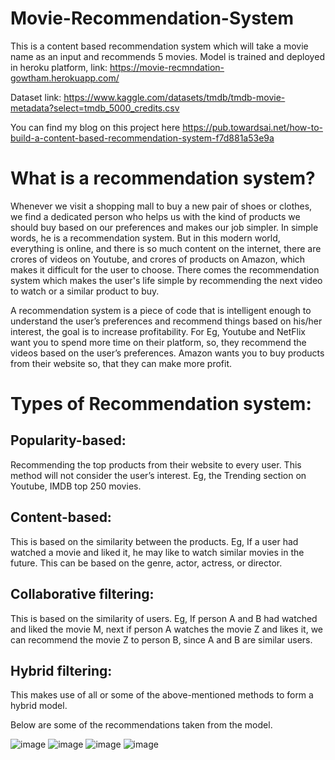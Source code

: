 # Movie-Recommendation-System
This is a content based recommendation system which will take a movie name as an input and recommends 5 movies.
Model is trained and deployed in heroku platform, link: https://movie-recmndation-gowtham.herokuapp.com/

Dataset link:
https://www.kaggle.com/datasets/tmdb/tmdb-movie-metadata?select=tmdb_5000_credits.csv

You can find my blog on this project here https://pub.towardsai.net/how-to-build-a-content-based-recommendation-system-f7d881a53e9a


# What is a recommendation system?
Whenever we visit a shopping mall to buy a new pair of shoes or clothes, we find a dedicated person who helps us with the kind of products we should buy based on our preferences and makes our job simpler. In simple words, he is a recommendation system. But in this modern world, everything is online, and there is so much content on the internet, there are crores of videos on Youtube, and crores of products on Amazon, which makes it difficult for the user to choose. There comes the recommendation system which makes the user's life simple by recommending the next video to watch or a similar product to buy.

A recommendation system is a piece of code that is intelligent enough to understand the user’s preferences and recommend things based on his/her interest, the goal is to increase profitability. For Eg, Youtube and NetFlix want you to spend more time on their platform, so, they recommend the videos based on the user’s preferences. Amazon wants you to buy products from their website so, that they can make more profit.

# Types of Recommendation system:

## Popularity-based: 
Recommending the top products from their website to every user. This method will not consider the user’s interest. Eg, the Trending section on Youtube, IMDB top 250 movies.

## Content-based:
This is based on the similarity between the products. Eg, If a user had watched a movie and liked it, he may like to watch similar movies in the future. This can be based on the genre, actor, actress, or director.

## Collaborative filtering:
This is based on the similarity of users. Eg, If person A and B had watched and liked the movie M, next if person A watches the movie Z and likes it, we can recommend the movie Z to person B, since A and B are similar users.

## Hybrid filtering: 
This makes use of all or some of the above-mentioned methods to form a hybrid model.

Below are some of the recommendations taken from the model.

![image](https://user-images.githubusercontent.com/94861619/185381806-4eb7e604-d844-4af5-bb83-fec89f37d38d.png)
![image](https://user-images.githubusercontent.com/94861619/185381910-228f72da-65ad-4d83-985d-73b7e8f1e0b9.png)
![image](https://user-images.githubusercontent.com/94861619/185381996-c2eef979-3f16-4c23-9c4f-18f1475d24e7.png)
![image](https://user-images.githubusercontent.com/94861619/185382076-7895c1ef-54e2-455e-9b6e-2f683f584e45.png)


